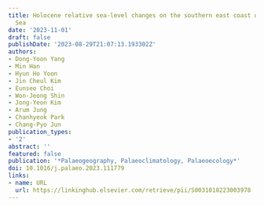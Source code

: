 ```yaml
---
title: Holocene relative sea-level changes on the southern east coast of the Yellow
  Sea
date: '2023-11-01'
draft: false
publishDate: '2023-08-29T21:07:13.193302Z'
authors:
- Dong-Yoon Yang
- Min Han
- Hyun Ho Yoon
- Jin Cheul Kim
- Eunseo Choi
- Won-Jeong Shin
- Jong-Yeon Kim
- Arum Jung
- Chanhyeok Park
- Chang-Pyo Jun
publication_types:
- '2'
abstract: ''
featured: false
publication: '*Palaeogeography, Palaeoclimatology, Palaeoecology*'
doi: 10.1016/j.palaeo.2023.111779
links:
- name: URL
  url: https://linkinghub.elsevier.com/retrieve/pii/S0031018223003978
---
```


